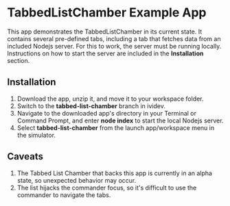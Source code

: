 # TabbedListChamber Example App

This app demonstrates the TabbedListChamber in its current state. It contains several pre-defined tabs, including a tab that fetches data from an included Nodejs server. For this to work, the server must be running locally. Instructions on how to start the server are included in the **Installation** section.

## Installation
1. Download the app, unzip it, and move it to your workspace folder.
2. Switch to the **tabbed-list-chamber** branch in ividev.
3. Navigate to the downloaded app's directory in your Terminal or Command Prompt, and enter **node index** to start the local Nodejs server.
4. Select **tabbed-list-chamber** from the launch app/workspace menu in the simulator.

## Caveats
1. The Tabbed List Chamber that backs this app is currently in an alpha state, so unexpected behavior may occur. 
2. The list hijacks the commander focus, so it's difficult to use the commander to navigate the tabs.
